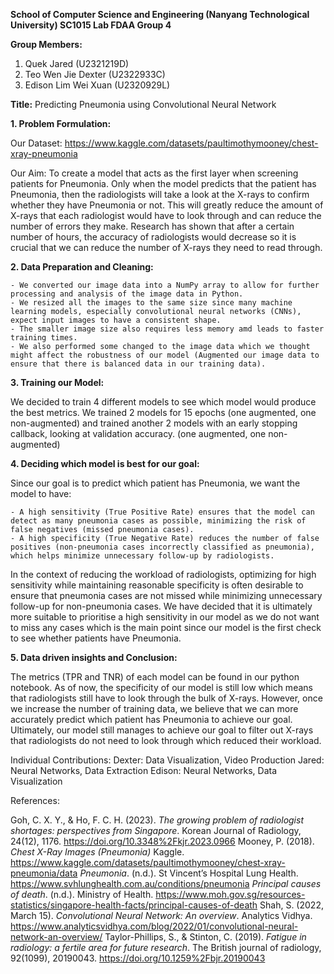 **School of Computer Science and Engineering (Nanyang Technological University)
SC1015 Lab FDAA Group 4**

**Group Members:**
1. Quek Jared (U2321219D)
2. Teo Wen Jie Dexter (U2322933C)
3. Edison Lim Wei Xuan (U2320929L)

**Title:** Predicting Pneumonia using Convolutional Neural Network

**1. Problem Formulation:**

Our Dataset: https://www.kaggle.com/datasets/paultimothymooney/chest-xray-pneumonia

Our Aim: To create a model that acts as the first layer when screening patients for Pneumonia. Only when the model predicts that the patient has Pneumonia, then the radiologists will take a look at the X-rays to confirm whether they have Pneumonia or not. This will greatly reduce the amount of X-rays that each radiologist would have to look through and can reduce the number of errors they make. Research has shown that after a certain number of hours, the accuracy of radiologists would decrease so it is crucial that we can reduce the number of X-rays they need to read through. 

**2. Data Preparation and Cleaning:**

    - We converted our image data into a NumPy array to allow for further processing and analysis of the image data in Python.
    - We resized all the images to the same size since many machine learning models, especially convolutional neural networks (CNNs), expect input images to have a consistent shape.
    - The smaller image size also requires less memory amd leads to faster training times.
    - We also performed some changed to the image data which we thought might affect the robustness of our model (Augmented our image data to ensure that there is balanced data in our training data).

**3. Training our Model:**

We decided to train 4 different models to see which model would produce the best metrics. We trained 2 models for 15 epochs (one augmented, one non-augmented) and trained another 2 models with an early stopping callback, looking at validation accuracy. (one augmented, one non-augmented)

**4. Deciding which model is best for our goal:**


Since our goal is to predict which patient has Pneumonia, we want the model to have:

    - A high sensitivity (True Positive Rate) ensures that the model can detect as many pneumonia cases as possible, minimizing the risk of false negatives (missed pneumonia cases).
    - A high specificity (True Negative Rate) reduces the number of false positives (non-pneumonia cases incorrectly classified as pneumonia), which helps minimize unnecessary follow-up by radiologists.

In the context of reducing the workload of radiologists, optimizing for high sensitivity while maintaining reasonable specificity is often desirable to ensure that pneumonia cases are not missed while minimizing unnecessary follow-up for non-pneumonia cases. We have decided that it is ultimately more suitable to prioritise a high sensitivity in our model as we do not want to miss any cases which is the main point since our model is the first check to see whether patients have Pneumonia.

**5. Data driven insights and Conclusion:**

The metrics (TPR and TNR) of each model can be found in our python notebook. As of now, the specificity of our model is still low which means that radiologists still have to look through the bulk of X-rays. However, once we increase the number of training data, we believe that we can more accurately predict which patient has Pneumonia to achieve our goal. Ultimately, our model still manages to achieve our goal to filter out X-rays that radiologists do not need to look through which reduced their workload. 

Individual Contributions:
Dexter: Data Visualization, Video Production
Jared: Neural Networks, Data Extraction
Edison: Neural Networks, Data Visualization

References:

Goh, C. X. Y., & Ho, F. C. H. (2023). _The growing problem of radiologist shortages: perspectives from Singapore_. Korean Journal of Radiology, 24(12), 1176. https://doi.org/10.3348%2Fkjr.2023.0966
Mooney, P. (2018). _Chest X-Ray Images (Pneumonia)_ Kaggle. https://www.kaggle.com/datasets/paultimothymooney/chest-xray-pneumonia/data
_Pneumonia_. (n.d.). St Vincent’s Hospital Lung Health. https://www.svhlunghealth.com.au/conditions/pneumonia 
_Principal causes of death_. (n.d.). Ministry of Health. https://www.moh.gov.sg/resources-statistics/singapore-health-facts/principal-causes-of-death 
Shah, S. (2022, March 15). _Convolutional Neural Network: An overview_. Analytics Vidhya. https://www.analyticsvidhya.com/blog/2022/01/convolutional-neural-network-an-overview/ 
Taylor-Phillips, S., & Stinton, C. (2019). _Fatigue in radiology: a fertile area for future research_. The British journal of radiology, 92(1099), 20190043. https://doi.org/10.1259%2Fbjr.20190043
